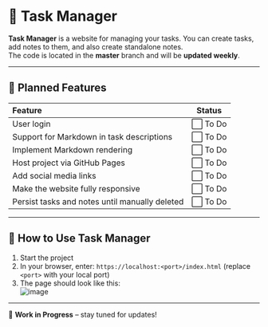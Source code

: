 # 📝 Task Manager

**Task Manager** is a website for managing your tasks. You can create tasks, add notes to them, and also create standalone notes.  
The code is located in the **master** branch and will be **updated weekly**.

---

## 🎯 Planned Features

| Feature | Status |
|:--------|:------:|
| User login | ⬜ To Do |
| Support for Markdown in task descriptions | ⬜ To Do |
| Implement Markdown rendering | ⬜ To Do |
| Host project via GitHub Pages | ⬜ To Do |
| Add social media links | ⬜ To Do |
| Make the website fully responsive | ⬜ To Do |
| Persist tasks and notes until manually deleted | ⬜ To Do |

---

## 🚀 How to Use Task Manager
1. Start the project
2. In your browser, enter: `https://localhost:<port>/index.html` (replace `<port>` with your local port)
3. The page should look like this:  
   ![image](https://github.com/user-attachments/assets/b2391ff5-ed11-4424-bf9b-a270f9d39671)

---

🚧 **Work in Progress** – stay tuned for updates!
